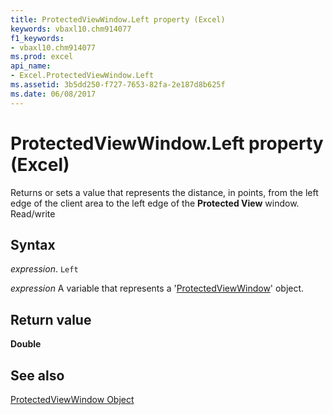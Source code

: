 ```yaml
---
title: ProtectedViewWindow.Left property (Excel)
keywords: vbaxl10.chm914077
f1_keywords:
- vbaxl10.chm914077
ms.prod: excel
api_name:
- Excel.ProtectedViewWindow.Left
ms.assetid: 3b5dd250-f727-7653-82fa-2e187d8b625f
ms.date: 06/08/2017
---
```



# ProtectedViewWindow.Left property (Excel)

Returns or sets a value that represents the distance, in points, from the left edge of the client area to the left edge of the  **Protected View** window. Read/write


## Syntax

 _expression_. `Left`

 _expression_ A variable that represents a '[ProtectedViewWindow](Excel.ProtectedViewWindow.md)' object.


## Return value

 **Double**


## See also


[ProtectedViewWindow Object](Excel.ProtectedViewWindow.md)

